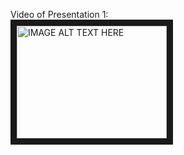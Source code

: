 


Video of Presentation 1:   
<a href="https://www.youtube.com/embed/D_n3uTgDdgw" target="_blank"><img src="http://img.youtube.com/vi/YOUTUBE_VIDEO_ID_HERE/0.jpg" 
alt="IMAGE ALT TEXT HERE" width="240" height="180" border="10" /></a>
